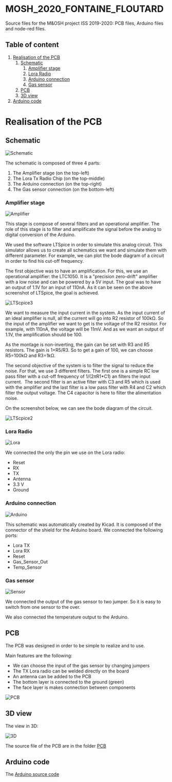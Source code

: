 # MOSH_2020_FONTAINE_FLOUTARD
Source files for the M&OSH project ISS 2019-2020: PCB files, Arduino files and node-red files.


## Table of content

1. [Realisation of the PCB](#Realisation-of-the-PCB)
    1. [Schematic](#schematic)
        1. [Amplifier stage](#amplifier-stage)
        1. [Lora Radio](#lora-radio)
        1. [Arduino connection](#arduino-conetion)
        1. [Gas sensor](#gas-sensor)
    1. [PCB](#pcb)
    1. [3D view](#3d-view)
1. [Arduino code](#arduino-code)


# Realisation of the PCB

## Schematic 

![Schematic](./img/schema.PNG)

The schematic is composed of three 4 parts:

1. The Amplifier stage (on the top-left)
1. The Lora Tx Radio Chip (on the top-middle)
1. The Arduino connection (on the top-right)
1. The Gas sensor connection (on the bottom-left)

### Amplifier stage

![Amplifier](./img/amplifier.PNG)

This stage is compose of several filters and an operational amplifier. The role of this stage is to filter and amplificate the signal before the analog to digital conversion of the Arduino. 

We used the software LTSpice in order to simulate this analog circuit. This simulator allows us to create all schematics we want and simulate them with different parameter. For example, we can plot the bode diagram of a circuit in order to find his cut-off frequency.

The first objective was to have an amplification. For this, we use an operational amplifier: the LTC1050. It is a "precision zero-drift" amplifier with a low noise and can be powered by a 5V input. The goal was to have an output of 1.1V for an input of 110nA. As it can be seen on the above screenshot of LTSpice, the goal is achieved.

![LTScpice3](./img/ltspice3.png)

We want to measure the input current in the system. As the input current of an ideal amplifier is null, all the current will go into R2 resistor of 100kΩ. So the input of the amplifier we want to get is the voltage of the R2 resistor. For example, with 110nA, the voltage will be 11mV. And as we want an output of 1.1V, the amplification should be 100.

As the montage is non-inverting, the gain can be set with R3 and R5 resistors. The gain is 1+R5/R3. So to get a gain of 100, we can choose R5=100kΩ and R3=1kΩ.

The second objective of the system is to filter the signal to reduce the noise. For that, we use 3 different filters. The first one is a simple RC low pass filter with a cut-off frequency of 1/(2*π*R1*C1) an filters the input current.  The second filter is an active filter with C3 and R5 which is used with the amplifier and the last filter is a low pass filter with R4 and C2 which filter the output voltage. The C4 capacitor is here to filter the alimentation noise.

On the screenshot below, we can see the bode diagram of the circuit.

![LTScpice2](./img/ltspice2.png)

### Lora Radio

![Lora](./img/lora.PNG)

We connected the only the pin we use on the Lora radio:
* Reset
* RX
* TX
* Antenna
* 3.3 V
* Ground

### Arduino connection

![Arduino](./img/arduino.PNG)

This schematic was automatically created by Kicad. It is composed of the connector of the shield for the Arduino board.
We connected the following ports:
* Lora TX
* Lora RX
* Reset
* Gas_Sensor_Out
* Temp_Sensor

### Gas sensor

![Sensor](./img/sensor.PNG)

We connected the output of the gas sensor to two jumper. So it is easy to switch from one sensor to the over. 

We also connected the temperature output to the Arduino.


## PCB

The PCB was designed in order to be simple to realize and to use. 

Main features are the following:
* We can choose the input of the gas sensor by changing jumpers
* The TX Lora radio can be welded directly on the board
* An antenna can be added to the PCB 
* The bottom layer is connected to the ground (green)
* The face layer is makes connection between components

![PCB](./img/pcb.PNG)

## 3D view

The view in 3D:

![3D](./img/3d.PNG)

The source file of the PCB are in the folder [PCB](https://github.com/MOSH-Insa-Toulouse/MOSH_2020_FONTAINE_FLOUTARD/tree/master/PCB)

## Arduino code

The [Arduino source code](https://github.com/MOSH-Insa-Toulouse/MOSH_2020_FONTAINE_FLOUTARD/tree/master/Arduino)
